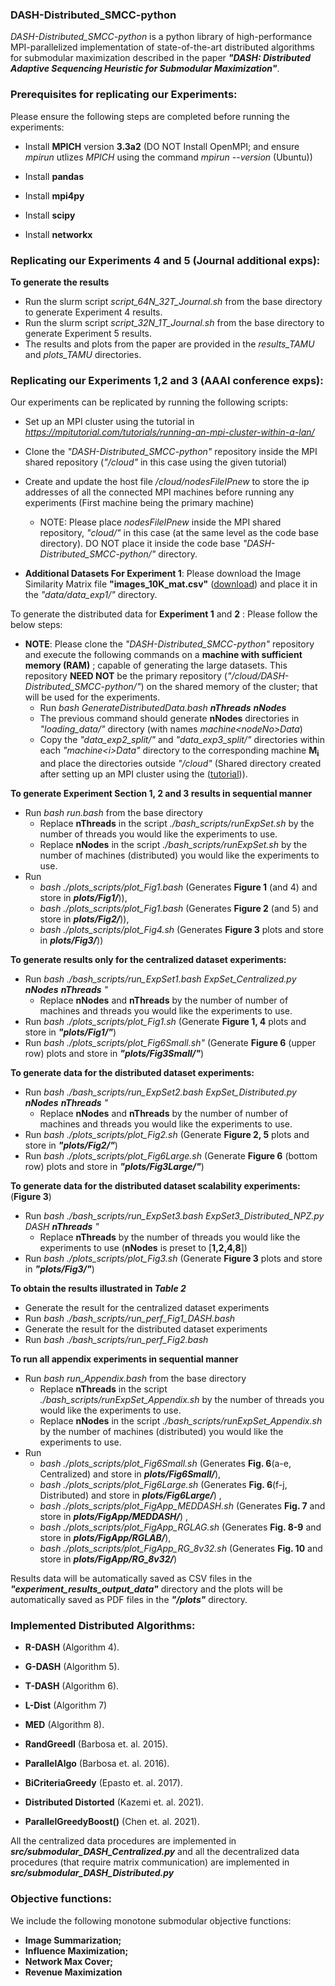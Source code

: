 ### DASH-Distributed_SMCC-python ###
*DASH-Distributed_SMCC-python* is a python library of high-performance MPI-parallelized implementation of state-of-the-art  distributed algorithms for submodular maximization described in the paper ***"DASH: Distributed Adaptive Sequencing Heuristic for Submodular Maximization"***. 



### Prerequisites for replicating our Experiments: ###
Please ensure the following steps are completed before running the experiments:

- Install **MPICH** version **3.3a2** (DO NOT Install OpenMPI; and ensure *mpirun* utlizes *MPICH* using the command *mpirun --version* (Ubuntu))   

- Install **pandas**

- Install **mpi4py** 

- Install **scipy**
      
- Install **networkx**


### Replicating our Experiments 4 and 5 (Journal additional exps): ###

**To generate the results**
   -  Run the slurm script *script_64N_32T_Journal.sh* from the base directory to generate Experiment 4 results.
   -  Run the slurm script *script_32N_1T_Journal.sh* from the base directory to generate Experiment 5 results.
   - The results and plots from the paper are provided in the *results_TAMU* and *plots_TAMU* directories.


### Replicating our Experiments 1,2 and 3 (AAAI conference exps): ###

Our experiments can be replicated by running the following scripts:
-  Set up an MPI cluster using the tutorial in *https://mpitutorial.com/tutorials/running-an-mpi-cluster-within-a-lan/*
- Clone the *"DASH-Distributed_SMCC-python"* repository inside the MPI shared repository  (*"/cloud"* in this case using the given tutorial)
-  Create and update the host file */cloud/nodesFileIPnew* to store the ip addresses of all the connected MPI machines before running any experiments (First machine being the primary machine)
     - NOTE: Please place *nodesFileIPnew* inside the MPI shared repository, *"cloud/"* in this case (at the same level as the code base directory).  DO NOT place it inside the code base *"DASH-Distributed_SMCC-python/"* directory.

- **Additional Datasets For Experiment 1**: Please download the Image Similarity Matrix file **"images_10K_mat.csv"** ([download](https://drive.google.com/file/d/1s9PzUhV-C5dW8iL4tZPVjSRX4PBhrsiJ/view?usp=sharing)) and place it in the *"data/data_exp1/"*  directory. 

To generate the distributed data for **Experiment 1** and **2** : Please follow the below steps:
- **NOTE**: Please clone the *"DASH-Distributed_SMCC-python"* repository and execute the following commands on a **machine with sufficient memory (RAM)** ; capable of generating the large datasets. This repository **NEED NOT** be the primary repository (*"/cloud/DASH-Distributed_SMCC-python/"*) on the shared memory of the cluster; that will be used for the experiments.
   - Run *bash GenerateDistributedData.bash **nThreads** **nNodes*** 
   - The previous command should generate **nNodes** directories in *"loading_data/"* directory (with names *machine\<nodeNo\>Data*)
   - Copy the *"data_exp2_split/"* and *"data_exp3_split/"* directories within each *"machine\<i\>Data"* directory to the corresponding machine **M<sub>i</sub>** and place the directories outside *"/cloud"* (Shared directory created after setting up an MPI cluster using the ([tutorial](https://mpitutorial.com/tutorials/running-an-mpi-cluster-within-a-lan/))).


 **To generate Experiment Section 1, 2 and 3 results in sequential manner**
   -  Run *bash run.bash* from the base directory
      -  Replace **nThreads** in the script *./bash_scripts/runExpSet.sh* by the number of threads you would like the experiments to use.
      -  Replace **nNodes** in the script *./bash_scripts/runExpSet.sh* by the number of machines (distributed) you would like the experiments to use.
   -  Run 
      - *bash  ./plots_scripts/plot_Fig1.bash* (Generates **Figure 1** (and 4) and store in ***plots/Fig1/***)), 
      - *bash  ./plots_scripts/plot_Fig1.bash* (Generates **Figure 2** (and 5) and store in ***plots/Fig2/***)), 
      - *bash  ./plots_scripts/plot_Fig4.sh* (Generates **Figure 3** plots and store in ***plots/Fig3/***))

 **To generate results only for the centralized dataset experiments:** 
   -  Run *bash  ./bash_scripts/run_ExpSet1.bash ExpSet_Centralized.py **nNodes** **nThreads** "*
      -  Replace **nNodes** and **nThreads** by the number of number of machines and threads you would like the experiments to use.  
   -  Run *bash  ./plots_scripts/plot_Fig1.sh* (Generate **Figure 1, 4** plots and store in ***"plots/Fig1/"***)
   -  Run *bash  ./plots_scripts/plot_Fig6Small.sh"* (Generate **Figure 6** (upper row) plots and store in ***"plots/Fig3Small/"***)
 
 **To generate data for the distributed dataset experiments:**
   -  Run *bash  ./bash_scripts/run_ExpSet2.bash ExpSet_Distributed.py **nNodes** **nThreads** "*
      -  Replace **nNodes** and **nThreads** by the number of number of machines and threads you would like the experiments to use.  
   -  Run *bash  ./plots_scripts/plot_Fig2.sh* (Generate **Figure 2, 5** plots and store in ***"plots/Fig2/"***)
   -  Run *bash  ./plots_scripts/plot_Fig6Large.sh* (Generate **Figure 6** (bottom row) plots and store in ***"plots/Fig3Large/"***)

 **To generate data for the distributed dataset scalability experiments:** (**Figure 3**)
   -  Run *bash  ./bash_scripts/run_ExpSet3.bash ExpSet3_Distributed_NPZ.py DASH **nThreads** "*
      -  Replace **nThreads** by the number of threads you would like the experiments to use (**nNodes** is preset to [**1,2,4,8**])
   -  Run *bash  ./plots_scripts/plot_Fig3.sh* (Generate **Figure 3** plots and store in ***"plots/Fig3/"***)

 **To obtain the results illustrated in *Table 2***
   - Generate the result for the centralized dataset experiments 
   - Run *bash  ./bash_scripts/run_perf_Fig1_DASH.bash*
   - Generate the result for the distributed dataset experiments
   - Run *bash  ./bash_scripts/run_perf_Fig2.bash*

**To run all appendix experiments in sequential manner**
   -  Run *bash run_Appendix.bash* from the base directory
      -  Replace **nThreads** in the script *./bash_scripts/runExpSet_Appendix.sh* by the number of threads you would like the experiments to use.
      -  Replace **nNodes** in the script *./bash_scripts/runExpSet_Appendix.sh* by the number of machines (distributed) you would like the experiments to use.
   -  Run 
      - *bash  ./plots_scripts/plot_Fig6Small.sh* (Generates **Fig. 6**(a-e, Centralized) and store in ***plots/Fig6Small/***), 
      - *bash  ./plots_scripts/plot_Fig6Large.sh* (Generates **Fig. 6**(f-j, Distributed) and store in ***plots/Fig6Large/***) , 
      - *bash  ./plots_scripts/plot_FigApp_MEDDASH.sh* (Generates **Fig. 7** and store in ***plots/FigApp/MEDDASH/***) ,
      - *bash  ./plots_scripts/plot_FigApp_RGLAG.sh* (Generates **Fig. 8-9** and store in ***plots/FigApp/RGLAB/***), 
      - *bash  ./plots_scripts/plot_FigApp_RG_8v32.sh* (Generates **Fig. 10** and store in ***plots/FigApp/RG_8v32/***)
 <!-- **To obtain the results illustrated in *Table 3***
   - Generate the result for the centralized dataset experiments 
   - Run *bash  ./bash_scripts/run_perf_Fig3.bash* -->


 Results data will be automatically saved as CSV files in the ***"experiment_results_output_data"*** directory and the plots will be automatically saved as PDF files in the ***"/plots"*** directory.


### Implemented Distributed Algorithms: ###

<!-- ### Submodular Maximization Algorithms from "DASH: Distributed Adaptive Sequencing Heuristic for Submodular Maximization": ### -->

- **R-DASH** (Algorithm 4).

- **G-DASH** (Algorithm 5).

- **T-DASH** (Algorithm 6).

- **L-Dist** (Algorithm 7)

- **MED** (Algorithm 8).

- **RandGreedI** (Barbosa et. al. 2015).

- **ParallelAlgo** (Barbosa et. al. 2016).

- **BiCriteriaGreedy** (Epasto et. al. 2017).

- **Distributed Distorted** (Kazemi et. al. 2021).

- **ParallelGreedyBoost()** (Chen et. al. 2021).

 All the centralized data procedures are implemented in ***src/submodular_DASH_Centralized.py*** and all the decentralized data procedures (that require matrix communication) are implemented in ***src/submodular_DASH_Distributed.py***


### Objective functions: ###
We include the following monotone submodular objective functions:
- **Image Summarization;** 
- **Influence Maximization;**
- **Network Max Cover;**
- **Revenue Maximization**





